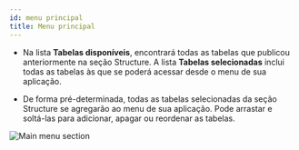 ```yaml
---
id: menu principal
title: Menu principal
---
```


* Na lista **Tabelas disponíveis**, encontrará todas as tabelas que publicou anteriormente na seção Structure. A lista **Tabelas selecionadas** inclui todas as tabelas às que se poderá acessar desde o menu de sua aplicação.

* De forma pré-determinada, todas as tabelas selecionadas da seção Structure se agregarão ao menu de sua aplicação. Pode arrastar e soltá-las para adicionar, apagar ou reordenar as tabelas.

![Main menu section](assets/en/project-editor/Main-menu-section-4D-for-iOS.png)
